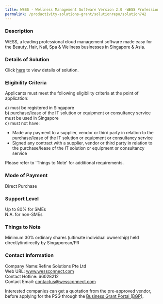 ```yaml
---
title: WESS - Wellness Management Software Version 2.0 -WESS Professional
permalink: /productivity-solutions-grant/solutionrepo/solution742
---
```


### Description

WESS, a leading professional cloud management software made easy for the Beauty, Hair, Nail, Spa & Wellness businesses in Singapore & Asia.

### Details of Solution

Click <a href='https://www.gobusiness.gov.sg/images/psg/Desensitised_Refine_Solutions_20200124_Annex_3(mti)_Part_2.pdf' target='_blank' rel='noopener'>here</a> to view details of solution.

### Eligibility Criteria

Applicants must meet the following eligibility criteria at the point of application:

a) must be registered in Singapore <br>
b) purchase/lease of the IT solution or equipment or consultancy service must be used in Singapore <br>
c) must not have:
- Made any payment to a supplier, vendor or third party in relation to the purchase/lease of the IT solution or equipment or consultancy service
- Signed any contract with a supplier, vendor or third party in relation to the purchase/lease of the IT solution or equipment or consultancy service

Please refer to 'Things to Note' for additional requirements.

### Mode of Payment
Direct Purchase

### Support Level
Up to 80% for SMEs <br>
N.A. for non-SMEs

### Things to Note
Minimum 30% ordinary shares (ultimate individual ownership) held directly/indirectly by Singaporean/PR

### Contact Information
Company Name:Refine Solutions Pte Ltd <br>Web URL: www.wessconnect.com <br>Contact Hotline: 66028212 <br>Contact Email: contactus@wessconnect.com <br>

Interested companies can get a quotation from the pre-approved vendor, before applying for the PSG through the <a target='_blank' rel='noopener' href='https://www.businessgrants.gov.sg/'>Business Grant Portal (BGP)</a>.
